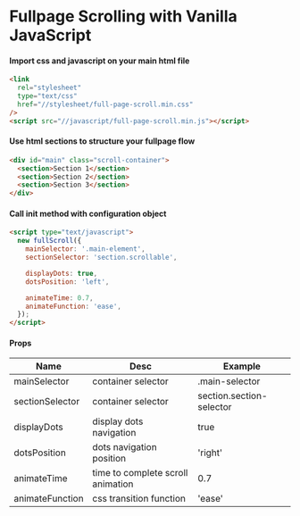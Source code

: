 # Fullpage Scrolling with Vanilla JavaScript

#### Import css and javascript on your main html file

```html
<link
  rel="stylesheet"
  type="text/css"
  href="//stylesheet/full-page-scroll.min.css"
/>
<script src="//javascript/full-page-scroll.min.js"></script>
```

#### Use html sections to structure your fullpage flow

```html
<div id="main" class="scroll-container">
  <section>Section 1</section>
  <section>Section 2</section>
  <section>Section 3</section>
</div>
```

#### Call init method with configuration object

```html
<script type="text/javascript">
  new fullScroll({
    mainSelector: '.main-element',
    sectionSelector: 'section.scrollable',

    displayDots: true,
    dotsPosition: 'left',

    animateTime: 0.7,
    animateFunction: 'ease',
  });
</script>
```
#### Props

| Name               | Desc                              | Example                  |
| ------------------ | --------------------------------- | ------------------------ |
| mainSelector       | container selector                | .main-selector           |
| sectionSelector    | container selector                | section.section-selector |
| displayDots        | display dots navigation           | true                     |
| dotsPosition       | dots navigation position          | 'right'                  |
| animateTime        | time to complete scroll animation | 0.7                      |
| animateFunction    | css transition function           | 'ease'                   |

